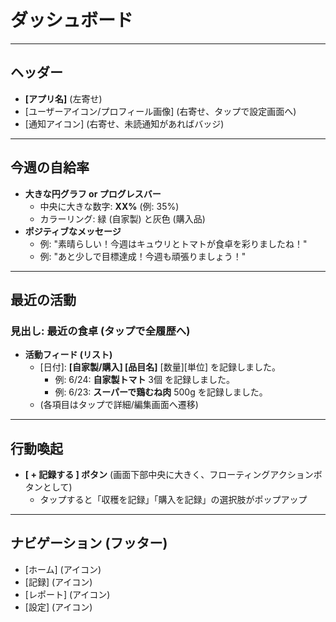 # ダッシュボード

---

## ヘッダー

* **[アプリ名]** (左寄せ)
* [ユーザーアイコン/プロフィール画像] (右寄せ、タップで設定画面へ)
* [通知アイコン] (右寄せ、未読通知があればバッジ)

---

## 今週の自給率

* **大きな円グラフ or プログレスバー**
    * 中央に大きな数字: **XX%** (例: 35%)
    * カラーリング: 緑 (自家製) と灰色 (購入品)
* **ポジティブなメッセージ**
    * 例: "素晴らしい！今週はキュウリとトマトが食卓を彩りましたね！"
    * 例: "あと少しで目標達成！今週も頑張りましょう！"

---

## 最近の活動

### 見出し: 最近の食卓 (タップで全履歴へ)

* **活動フィード (リスト)**
    * [日付]: **[自家製/購入] [品目名]** [数量][単位] を記録しました。
        * 例: 6/24: **自家製トマト** 3個 を記録しました。
        * 例: 6/23: **スーパーで鶏むね肉** 500g を記録しました。
    * (各項目はタップで詳細/編集画面へ遷移)

---

## 行動喚起

* **[ + 記録する ] ボタン** (画面下部中央に大きく、フローティングアクションボタンとして)
    * タップすると「収穫を記録」「購入を記録」の選択肢がポップアップ

---

## ナビゲーション (フッター)

* [ホーム] (アイコン)
* [記録] (アイコン)
* [レポート] (アイコン)
* [設定] (アイコン)
